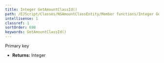 ```yaml
---
title: Integer GetAmountClassId()
path: /EJScript/Classes/NSAmountClassEntity/Member functions/Integer GetAmountClassId()
intellisense: 1
classref: 1
sortOrder: 698
keywords: GetAmountClassId()
---
```



Primary key



* **Returns:** Integer


